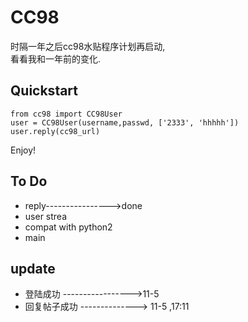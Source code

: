 CC98
=================

时隔一年之后cc98水贴程序计划再启动,  
看看我和一年前的变化.


Quickstart
--------------------

```python3
from cc98 import CC98User
user = CC98User(username,passwd, ['2333', 'hhhhh'])
user.reply(cc98_url)
```
Enjoy!

To Do
------------
- reply---------------->done
- user strea
- compat with python2  
- main

update
-----------
- 登陆成功 ----------------->11-5
- 回复帖子成功 --------------> 11-5 ,17:11